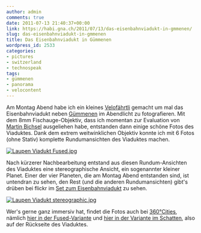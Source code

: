 ```yaml
---
author: admin
comments: true
date: 2011-07-13 21:40:37+00:00
link: https://habi.gna.ch/2011/07/13/das-eisenbahnviadukt-in-gmmenen/
slug: das-eisenbahnviadukt-in-gmmenen
title: Das Eisenbahnviadukt in Gümmenen
wordpress_id: 2533
categories:
- pictures
- switzerland
- technospeak
tags:
- gümmenen
- panorama
- velocontent
---
```


Am Montag Abend habe ich ein kleines [Velofährtli](http://runkeeper.com/user/davidhaberthuer/activity/42870384) gemacht um mal das Eisenbahnviadukt neben [Gümmenen](http://de.wikipedia.org/wiki/G%C3%BCmmenen) im Abendlicht zu fotografieren. Mit dem 8mm Fischauge-Objektiv, dass ich momentan zur Evaluation von [Martin Bichsel](http://martinbichsel.ch/) ausgeliehen habe, entstanden dann einige schöne Fotos des Viaduktes. Dank dem extrem weitwinklichen Objektiv konnte ich mit 6 Fotos (ohne Stativ) komplette Rundumansichten des Viaduktes machen.

[![Laupen Viadukt Fused.jpg](https://habi.gna.ch/wp-content/uploads/2011/07/Laupen-Viadukt-Fused-tm.jpg)](https://habi.gna.ch/wp-content/uploads/2011/07/Laupen-Viadukt-Fused.jpg)

Nach kürzerer Nachbearbeitung entstand aus diesen Rundum-Ansichten des Viaduktes eine stereographische Ansicht, ein sogenannter kleiner Planet. Einer der vier Planeten, die am Montag Abend entstanden sind, ist untendran zu sehen, den Rest (und die anderen Rundumansichten) gibt's drüben bei flickr im [Set zum Eisenbahnviadukt](http://www.flickr.com/photos/habi/sets/72157627187758538/) zu sehen.

[![Laupen Viadukt stereographic.jpg](https://habi.gna.ch/wp-content/uploads/2011/07/Laupen-Viadukt-stereographic-tm.jpg)](https://habi.gna.ch/wp-content/uploads/2011/07/Laupen-Viadukt-stereographic.jpg)

Wer's gerne ganz immersiv hat, findet die Fotos auch bei [360°Cities](http://www.360cities.net/), nämlich [hier in der Fused-Variante](http://www.360cities.net/image/guemmenen-viaduct-fused) und [hier in der Variante im Schatten](http://www.360cities.net/image/guemmenen-viaduct-shadow), also auf der Rückseite des Viaduktes.
